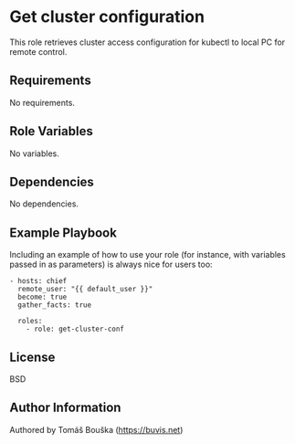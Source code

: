 Get cluster configuration
=========================

This role retrieves cluster access configuration for kubectl to local PC for remote control.

Requirements
------------

No requirements.

Role Variables
--------------

No variables.

Dependencies
------------

No dependencies.

Example Playbook
----------------

Including an example of how to use your role (for instance, with variables passed in as parameters) is always nice for users too:

  ```
  - hosts: chief
    remote_user: "{{ default_user }}"
    become: true
    gather_facts: true

    roles:
      - role: get-cluster-conf
  ```

License
-------

BSD

Author Information
------------------

Authored by Tomáš Bouška (https://buvis.net)
